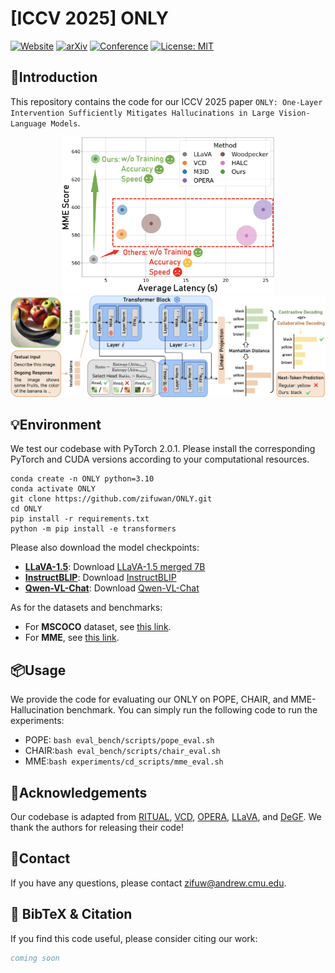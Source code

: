 # [ICCV 2025] ONLY

[![Website](https://img.shields.io/badge/Project-Website-green)](https://zifuwan.github.io/ONLY/) [![arXiv](https://img.shields.io/badge/arXiv-2507.00898-red)](http://arxiv.org/abs/2507.00898) [![Conference](https://img.shields.io/badge/ICCV-2025-blue)](https://iccv.thecvf.com/) [![License: MIT](https://img.shields.io/badge/License-MIT-yellow.svg)](https://opensource.org/licenses/MIT)

## 👀Introduction

This repository contains the code for our ICCV 2025 paper `ONLY: One-Layer Intervention Sufficiently Mitigates Hallucinations in Large Vision-Language Models`. 

<div align="center">
  <img src="figs/efficiency.png" height="250"/>
  <img src="figs/overview.png"/>
</div>



## 💡Environment

We test our codebase with PyTorch 2.0.1. Please install the corresponding PyTorch and CUDA versions according to your computational resources.

```
conda create -n ONLY python=3.10
conda activate ONLY
git clone https://github.com/zifuwan/ONLY.git
cd ONLY
pip install -r requirements.txt
python -m pip install -e transformers
```

Please also download the model checkpoints:

- [**LLaVA-1.5**](https://github.com/haotian-liu/LLaVA): Download [LLaVA-1.5 merged 7B](https://huggingface.co/liuhaotian/llava-v1.5-7b)
- [**InstructBLIP**](https://github.com/salesforce/LAVIS/tree/main/projects/instructblip): Download [InstructBLIP](https://huggingface.co/Salesforce/instructblip-vicuna-7b)
- [**Qwen-VL-Chat**](https://huggingface.co/Qwen/Qwen-VL-Chat): Download [Qwen-VL-Chat](https://huggingface.co/Qwen/Qwen-VL-Chat/tree/main)

As for the datasets and benchmarks:

- For **MSCOCO** dataset, see [this link](https://cocodataset.org/).
- For **MME**, see [this link](https://github.com/BradyFU/Awesome-Multimodal-Large-Language-Models/tree/Evaluation).

## 📦Usage

We provide the code for evaluating our ONLY on POPE, CHAIR, and MME-Hallucination benchmark. You can simply run the following code to run the experiments:

- POPE: `bash eval_bench/scripts/pope_eval.sh`
- CHAIR:`bash eval_bench/scripts/chair_eval.sh`
- MME:`bash experiments/cd_scripts/mme_eval.sh`

## 🙏Acknowledgements

Our codebase is adapted from  [RITUAL](https://github.com/sangminwoo/RITUAL), [VCD](https://github.com/DAMO-NLP-SG/VCD), [OPERA](https://github.com/shikiw/OPERA), [LLaVA](https://github.com/haotian-liu/LLaVA), and [DeGF](https://github.com/zhangce01/DeGF/tree/main). We thank the authors for releasing their code!

## 📧Contact

If you have any questions, please  contact [zifuw@andrew.cmu.edu](mailto:zifuw@andrew.cmu.edu).

## 📌 BibTeX & Citation

If you find this code useful, please consider citing our work:

```bibtex
coming soon
```

